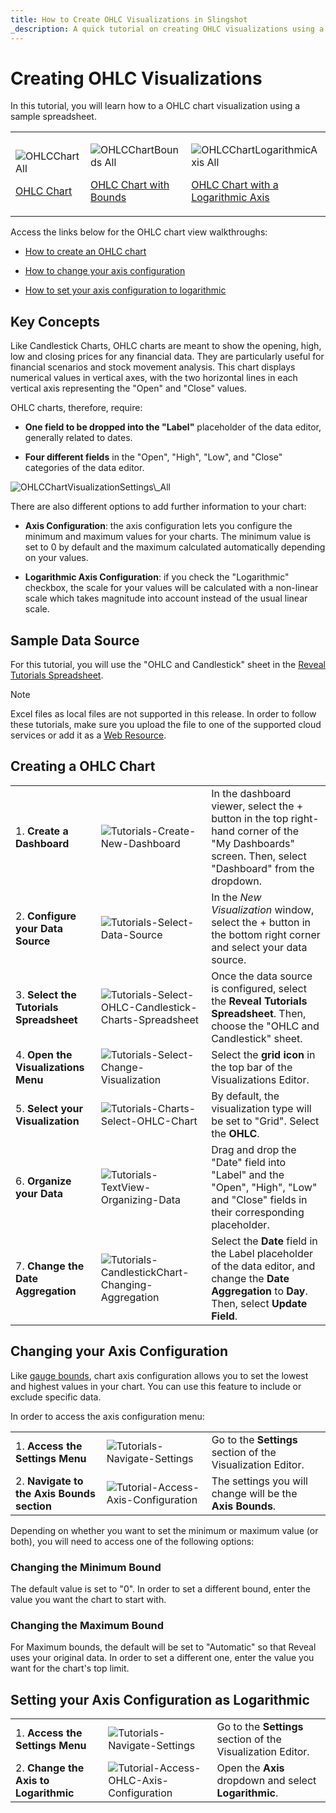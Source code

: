 ```yaml
---
title: How to Create OHLC Visualizations in Slingshot 
_description: A quick tutorial on creating OHLC visualizations using a sample spreadsheet.
---
```


# Creating OHLC Visualizations

In this tutorial, you will learn how to a OHLC chart visualization using
a sample spreadsheet.

<table>
<colgroup>
<col style="width: 33%" />
<col style="width: 33%" />
<col style="width: 33%" />
</colgroup>
<tbody>
<tr class="odd">
<td><p><img src="images/OHLCChart_All.png" alt="OHLCChart All" /><br />
</p>
<p><a href="#creating-ohlc-chart">OHLC Chart</a><br />
</p></td>
<td><p><img src="images/OHLCChartBounds_All.png" alt="OHLCChartBounds All" /><br />
</p>
<p><a href="#changing-axis-configuration">OHLC Chart with Bounds</a><br />
</p></td>
<td><p><img src="images/OHLCChartLogarithmicAxis_All.png" alt="OHLCChartLogarithmicAxis All" /><br />
</p>
<p><a href="#setting-logarithmic-axis">OHLC Chart with a Logarithmic Axis</a><br />
</p></td>
</tr>
</tbody>
</table>

Access the links below for the OHLC chart view walkthroughs:

  - [How to create an OHLC chart](#creating-ohlc-chart)

  - [How to change your axis configuration](#changing-axis-configuration)

  - [How to set your axis configuration to logarithmic](#setting-logarithmic-axis)

## Key Concepts

Like Candlestick Charts, OHLC charts are meant to show the opening,
high, low and closing prices for any financial data. They are
particularly useful for financial scenarios and stock movement analysis.
This chart displays numerical values in vertical axes, with the two
horizontal lines in each vertical axis representing the "Open" and
"Close" values.

OHLC charts, therefore, require:

  - **One field to be dropped into the "Label"** placeholder of the data
    editor, generally related to dates.

  - **Four different fields** in the "Open", "High", "Low", and "Close"
    categories of the data editor.

<img src="images/OHLCChartVisualizationSettings_All.png" alt="OHLCChartVisualizationSettings\_All" class="responsive-img"/>

There are also different options to add further information to your
chart:

  - **Axis Configuration**: the axis configuration lets you configure
    the minimum and maximum values for your charts. The minimum value is
    set to 0 by default and the maximum calculated automatically
    depending on your values.

  - **Logarithmic Axis Configuration**: if you check the "Logarithmic"
    checkbox, the scale for your values will be calculated with a
    non-linear scale which takes magnitude into account instead of the
    usual linear scale.

## Sample Data Source

For this tutorial, you will use the "OHLC and Candlestick" sheet in the
[Reveal Tutorials Spreadsheet](https://download.infragistics.com/reportplus/help/samples/Reveal_Visualization_Tutorials.xlsx).

>[!NOTE]
>Excel files as local files are not supported in this release. In order to follow these tutorials, make sure you upload the file to one of the supported cloud services or add it as a [Web Resource](~/en/datasources/supported-data-sources/web-resource.md).

<a name='creating-ohlc-chart'></a>
## Creating a OHLC Chart

|                                          |                                                                                                                          |                                                                                                                                                       |
| ---------------------------------------- | ------------------------------------------------------------------------------------------------------------------------ | ----------------------------------------------------------------------------------------------------------------------------------------------------- |
| 1\. **Create a Dashboard**               | <img src="images/Tutorials-Create-New-Dashboard.png" alt="Tutorials-Create-New-Dashboard" class="responsive-img"/>                                             | In the dashboard viewer, select the + button in the top right-hand corner of the "My Dashboards" screen. Then, select "Dashboard" from the dropdown.  |
| 2\. **Configure your Data Source**       | <img src="images/Tutorials-Select-Data-Source.png" alt="Tutorials-Select-Data-Source" class="responsive-img"/>                                                 | In the *New Visualization* window, select the + button in the bottom right corner and select your data source.                                        |
| 3\. **Select the Tutorials Spreadsheet** | <img src="images/Tutorials-Select-OHLC-Candlestick-Charts-Spreadsheet.png" alt="Tutorials-Select-OHLC-Candlestick-Charts-Spreadsheet" class="responsive-img"/> | Once the data source is configured, select the **Reveal Tutorials Spreadsheet**. Then, choose the "OHLC and Candlestick" sheet.                       |
| 4\. **Open the Visualizations Menu**     | <img src="images/Tutorials-Select-Change-Visualization.png" alt="Tutorials-Select-Change-Visualization" class="responsive-img"/>                               | Select the **grid icon** in the top bar of the Visualizations Editor.                                                                                 |
| 5\. **Select your Visualization**        | <img src="images/Tutorials-Charts-Select-OHLC-Chart.png" alt="Tutorials-Charts-Select-OHLC-Chart" class="responsive-img"/>                                     | By default, the visualization type will be set to "Grid". Select the **OHLC**.                                                                        |
| 6\. **Organize your Data**               | <img src="images/Tutorials-CandlestickChart-Organizing-Data.png" alt="Tutorials-TextView-Organizing-Data" class="responsive-img"/>                             | Drag and drop the "Date" field into "Label" and the "Open", "High", "Low" and "Close" fields in their corresponding placeholder.                      |
| 7\. **Change the Date Aggregation**      | <img src="images/Tutorials-CandlestickChart-Changing-Aggregation.png" alt="Tutorials-CandlestickChart-Changing-Aggregation" class="responsive-img"/>           | Select the **Date** field in the Label placeholder of the data editor, and change the **Date Aggregation** to **Day**. Then, select **Update Field**. |

<a name='changing-axis-configuration'></a>
## Changing your Axis Configuration

Like [gauge bounds](gauge-views.html#adding-bounds-gauge), chart axis
configuration allows you to set the lowest and highest values in your
chart. You can use this feature to include or exclude specific data.

In order to access the axis configuration menu:

|                                             |                                                                                      |                                                             |
| ------------------------------------------- | ------------------------------------------------------------------------------------ | ----------------------------------------------------------- |
| 1\. **Access the Settings Menu**            | <img src="images/Tutorials-Navigate-Settings.png" alt="Tutorials-Navigate-Settings" class="responsive-img"/>               | Go to the **Settings** section of the Visualization Editor. |
| 2\. **Navigate to the Axis Bounds section** | <img src="images/Access-Axis-Configuration.png" alt="Tutorial-Access-Axis-Configuration" class="responsive-img"/> | The settings you will change will be the **Axis Bounds**.   |

Depending on whether you want to set the minimum or maximum value (or
both), you will need to access one of the following options:

### Changing the Minimum Bound

The default value is set to "0". In order to set a different bound,
enter the value you want the chart to start with.

### Changing the Maximum Bound

For Maximum bounds, the default will be set to "Automatic" so that
Reveal uses your original data. In order to set a different one, enter
the value you want for the chart's top limit.

<a name='setting-logarithmic-axis'></a>
## Setting your Axis Configuration as Logarithmic

|                                        |                                                                                                       |                                                             |
| -------------------------------------- | ----------------------------------------------------------------------------------------------------- | ----------------------------------------------------------- |
| 1\. **Access the Settings Menu**       | <img src="images/Tutorials-Navigate-Settings.png" alt="Tutorials-Navigate-Settings" class="responsive-img"/>                                | Go to the **Settings** section of the Visualization Editor. |
| 2\. **Change the Axis to Logarithmic** | <img src="images/Access-Candlestick-Axis-Configuration.png" alt="Tutorial-Access-OHLC-Axis-Configuration" class="responsive-img"/> | Open the **Axis** dropdown and select **Logarithmic**.      |
